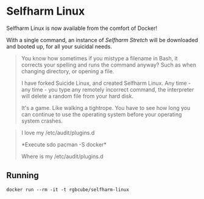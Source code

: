 Selfharm Linux
=============

Selfharm Linux is now available from the comfort of Docker!

With a single command, an instance of _Selfharm Stretch_ will be downloaded and booted up, for all your suicidal needs.

>You know how sometimes if you mistype a filename in Bash, it corrects your spelling and runs the command anyway? Such as when changing directory, or opening a file.
>
>I have forked Suicide Linux, and created Selfharm Linux. Any time - any time - you type any remotely incorrect command, the interpreter will delete a random file from your hard disk.
>
>It's a game. Like walking a tightrope. You have to see how long you can continue to use the operating system before your operating system crashes.

> I love my /etc/audit/plugins.d
> 
> \*Execute sdo pacman -S docker\*
> 
> Where is my /etc/audit/plugins.d

Running
-------

    docker run --rm -it -t rgbcube/selfharm-linux
